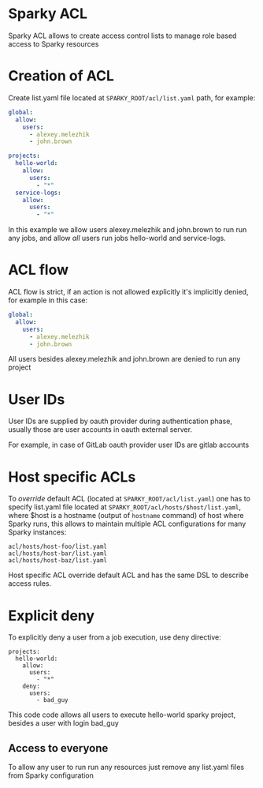 # Sparky ACL

Sparky ACL allows to create access control lists to manage role based access to Sparky resources

# Creation of ACL

Create list.yaml file located at `SPARKY_ROOT/acl/list.yaml` path, for example:

```yaml
global:
  allow:
    users:
      - alexey.melezhik
      - john.brown

projects:
  hello-world:
    allow:
      users:
        - "*"
  service-logs:
    allow:
      users:
        - "*"
```

In this example we allow users alexey.melezhik and john.brown to run run any jobs,
and allow _all_ users run jobs hello-world and service-logs.

# ACL flow

ACL flow is strict, if an action is not allowed explicitly it's implicitly denied, 
for example in this case:

```yaml
global:
  allow:
    users:
      - alexey.melezhik
      - john.brown
```

All users besides alexey.melezhik and john.brown are denied to run any project

# User IDs

User IDs are supplied by oauth provider during authentication phase,
usually those are user accounts in oauth external server.

For example, in case of GitLab oauth provider user IDs are gitlab accounts

# Host specific ACLs

To _override_ default ACL (located at `SPARKY_ROOT/acl/list.yaml`) one has
to specify list.yaml file located at `SPARKY_ROOT/acl/hosts/$host/list.yaml`,
where $host is a hostname (output of `hostname` command) of host where Sparky
runs, this allows to maintain multiple ACL configurations for many Sparky instances:

```
acl/hosts/host-foo/list.yaml
acl/hosts/host-bar/list.yaml
acl/hosts/host-baz/list.yaml
```

Host specific ACL override default ACL and has the same DSL to describe access rules.

# Explicit deny

To explicitly deny a user from a job execution, use deny directive:

```
projects:
  hello-world:
    allow:
      users:
        - "*"
    deny:
      users:
        - bad_guy
```

This code code allows all users to execute hello-world sparky project, besides a user with login bad_guy

## Access to everyone

To allow any user to run run any resources just remove any list.yaml files from Sparky configuration



